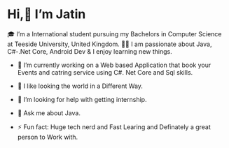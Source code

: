 # Hi,👋 I’m Jatin

🎓 I’m a International student pursuing my Bachelors in Computer Science at Teeside University, United Kingdom.
👨‍💻 I am passionate about Java, C#-.Net Core,  Android Dev & I enjoy learning new things.

- 🔭 I’m currently working on a Web based Application that book your Events and catring service using C#. Net Core and Sql skills.

- 🌱 I like looking the world in a Different Way.

- 🤔 I’m looking for help with getting internship.

- 💬 Ask me about Java.

- ⚡ Fun fact: Huge tech nerd and Fast Learing and Definately a great person to Work with.
